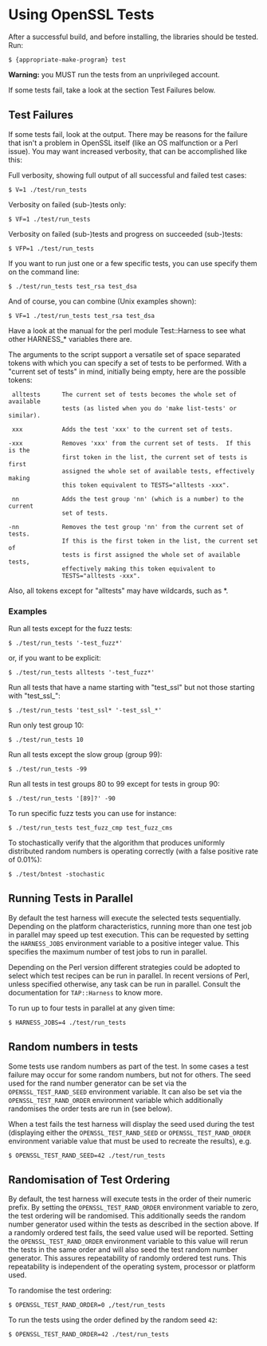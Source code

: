 Using OpenSSL Tests
===================

After a successful build, and before installing, the libraries should be tested.
Run:

    $ {appropriate-make-program} test

**Warning:** you MUST run the tests from an unprivileged account.

If some tests fail, take a look at the section Test Failures below.

Test Failures
-------------

If some tests fail, look at the output.  There may be reasons for the failure
that isn't a problem in OpenSSL itself (like an OS malfunction or a Perl issue).
You may want increased verbosity, that can be accomplished like this:

Full verbosity, showing full output of all successful and failed test cases:

    $ V=1 ./test/run_tests

Verbosity on failed (sub-)tests only:

    $ VF=1 ./test/run_tests

Verbosity on failed (sub-)tests and progress on succeeded (sub-)tests:

    $ VFP=1 ./test/run_tests

If you want to run just one or a few specific tests, you can use specify
them on the command line:

    $ ./test/run_tests test_rsa test_dsa

And of course, you can combine (Unix examples shown):

    $ VF=1 ./test/run_tests test_rsa test_dsa

Have a look at the manual for the perl module Test::Harness to
see what other HARNESS_* variables there are.

The arguments to the script support a versatile set of space separated tokens
with which you can specify a set of tests to be performed.  With a "current
set of tests" in mind, initially being empty, here are the possible tokens:

     alltests      The current set of tests becomes the whole set of available
                   tests (as listed when you do 'make list-tests' or similar).

     xxx           Adds the test 'xxx' to the current set of tests.

    -xxx           Removes 'xxx' from the current set of tests.  If this is the
                   first token in the list, the current set of tests is first
                   assigned the whole set of available tests, effectively making
                   this token equivalent to TESTS="alltests -xxx".

     nn            Adds the test group 'nn' (which is a number) to the current
                   set of tests.

    -nn            Removes the test group 'nn' from the current set of tests.
                   If this is the first token in the list, the current set of
                   tests is first assigned the whole set of available tests,
                   effectively making this token equivalent to
                   TESTS="alltests -xxx".

Also, all tokens except for "alltests" may have wildcards, such as *.

### Examples

Run all tests except for the fuzz tests:

    $ ./test/run_tests '-test_fuzz*'

or, if you want to be explicit:

    $ ./test/run_tests alltests '-test_fuzz*'

Run all tests that have a name starting with "test_ssl" but not those
starting with "test_ssl_":

    $ ./test/run_tests 'test_ssl* '-test_ssl_*'

Run only test group 10:

    $ ./test/run_tests 10

Run all tests except the slow group (group 99):

    $ ./test/run_tests -99

Run all tests in test groups 80 to 99 except for tests in group 90:

    $ ./test/run_tests '[89]?' -90

To run specific fuzz tests you can use for instance:

    $ ./test/run_tests test_fuzz_cmp test_fuzz_cms

To stochastically verify that the algorithm that produces uniformly distributed
random numbers is operating correctly (with a false positive rate of 0.01%):

    $ ./test/bntest -stochastic

Running Tests in Parallel
-------------------------

By default the test harness will execute the selected tests sequentially.
Depending on the platform characteristics, running more than one test
job in parallel may speed up test execution.  This can be requested by
setting the `HARNESS_JOBS` environment variable to a positive integer
value. This specifies the maximum number of test jobs to run in parallel.

Depending on the Perl version different strategies could be adopted to select
which test recipes can be run in parallel.  In recent versions of Perl, unless
specified otherwise, any task can be run in parallel. Consult the documentation
for `TAP::Harness` to know more.

To run up to four tests in parallel at any given time:

    $ HARNESS_JOBS=4 ./test/run_tests

Random numbers in tests
-----------------------

Some tests use random numbers as part of the test. In some cases a test failure
may occur for some random numbers, but not for others. The seed used for the
rand number generator can be set via the `OPENSSL_TEST_RAND_SEED` environment
variable. It can also be set via the `OPENSSL_TEST_RAND_ORDER` environment
variable which additionally randomises the order tests are run in (see below).

When a test fails the test harness will display the seed used during the test
(displaying either the `OPENSSL_TEST_RAND_SEED` or `OPENSSL_TEST_RAND_ORDER`
environment variable value that must be used to recreate the results), e.g.

    $ OPENSSL_TEST_RAND_SEED=42 ./test/run_tests

Randomisation of Test Ordering
------------------------------

By default, the test harness will execute tests in the order of their
numeric prefix. By setting the `OPENSSL_TEST_RAND_ORDER` environment
variable to zero, the test ordering will be randomised. This additionally
seeds the random number generator used within the tests as described in
the section above. If a randomly ordered test fails, the seed value used
will be reported.  Setting the `OPENSSL_TEST_RAND_ORDER` environment
variable to this value will rerun the tests in the same order and will
also seed the test random number generator.  This assures repeatability
of randomly ordered test runs. This repeatability is independent of the
operating system, processor or platform used.

To randomise the test ordering:

    $ OPENSSL_TEST_RAND_ORDER=0 ,/test/run_tests

To run the tests using the order defined by the random seed `42`:

    $ OPENSSL_TEST_RAND_ORDER=42 ./test/run_tests
